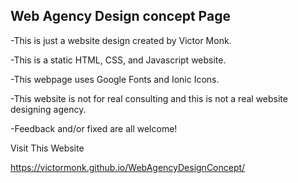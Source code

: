 Web Agency Design concept Page
------------------------------
-This is just a website design created by Victor Monk.

-This is a static HTML, CSS, and Javascript website.

-This webpage uses Google Fonts and Ionic Icons.

-This website is not for real consulting and this is not a real website designing agency.

-Feedback and/or fixed are all welcome!


Visit This Website

https://victormonk.github.io/WebAgencyDesignConcept/
